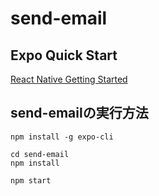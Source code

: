 # send-email

## Expo Quick Start
[React Native Getting Started](https://facebook.github.io/react-native/docs/getting-started.html)

## send-emailの実行方法
```
npm install -g expo-cli

cd send-email
npm install

npm start
```

